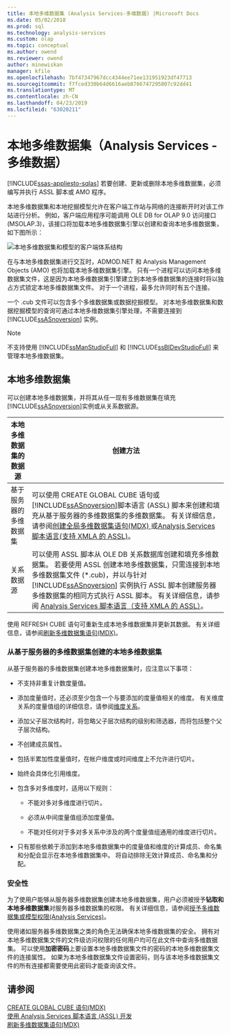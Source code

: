 ```yaml
---
title: 本地多维数据集 (Analysis Services-多维数据) |Microsoft Docs
ms.date: 05/02/2018
ms.prod: sql
ms.technology: analysis-services
ms.custom: olap
ms.topic: conceptual
ms.author: owend
ms.reviewer: owend
author: minewiskan
manager: kfile
ms.openlocfilehash: 7bf47347967dcc4344ee71ee131951923df47713
ms.sourcegitcommit: f7fced330b64d6616aeb8766747295807c92dd41
ms.translationtype: MT
ms.contentlocale: zh-CN
ms.lasthandoff: 04/23/2019
ms.locfileid: "63020211"
---
```

# <a name="local-cubes-analysis-services---multidimensional-data"></a>本地多维数据集（Analysis Services - 多维数据）
[!INCLUDE[ssas-appliesto-sqlas](../../../includes/ssas-appliesto-sqlas.md)]
  若要创建、更新或删除本地多维数据集，必须编写并执行 ASSL 脚本或 AMO 程序。  
  
 本地多维数据集和本地挖掘模型允许在客户端工作站与网络的连接断开时对该工作站进行分析。 例如，客户端应用程序可能调用 OLE DB for OLAP 9.0 访问接口 (MSOLAP.3)，该接口将加载本地多维数据集引擎以创建和查询本地多维数据集，如下图所示：  
  
 ![本地多维数据集和模型的客户端体系结构](../../../analysis-services/multidimensional-models/olap-physical/media/as-localcubearch9.gif "本地多维数据集和模型的客户端体系结构")  
  
 在与本地多维数据集进行交互时，ADMOD.NET 和 Analysis Management Objects (AMO) 也将加载本地多维数据集引擎。 只有一个进程可以访问本地多维数据集文件，这是因为本地多维数据集引擎建立到本地多维数据集的连接时将以独占方式锁定本地多维数据集文件。 对于一个进程，最多允许同时有五个连接。  
  
 一个 .cub 文件可以包含多个多维数据集或数据挖掘模型。 对本地多维数据集和数据挖掘模型的查询可通过本地多维数据集引擎处理，不需要连接到 [!INCLUDE[ssASnoversion](../../../includes/ssasnoversion-md.md)] 实例。  
  
> [!NOTE]  
>  不支持使用 [!INCLUDE[ssManStudioFull](../../../includes/ssmanstudiofull-md.md)] 和 [!INCLUDE[ssBIDevStudioFull](../../../includes/ssbidevstudiofull-md.md)] 来管理本地多维数据集。  
  
## <a name="local-cubes"></a>本地多维数据集  
 可以创建本地多维数据集，并将其从任一现有多维数据集在填充[!INCLUDE[ssASnoversion](../../../includes/ssasnoversion-md.md)]实例或从关系数据源。  
  
|本地多维数据集的数据源|创建方法|  
|------------------------------------|---------------------|  
|基于服务器的多维数据集|可以使用 CREATE GLOBAL CUBE 语句或[!INCLUDE[ssASnoversion](../../../includes/ssasnoversion-md.md)]脚本语言 (ASSL) 脚本来创建和填充从基于服务器的多维数据集的多维数据集。 有关详细信息，请参阅[创建全局多维数据集语句&#40;MDX&#41; ](../../../mdx/mdx-data-definition-create-global-cube.md)或[Analysis Services 脚本语言&#40;支持 XMLA 的 ASSL&#41;](https://docs.microsoft.com/bi-reference/assl/analysis-services-scripting-language-assl-for-xmla)。|  
|关系数据源|可以使用 ASSL 脚本从 OLE DB 关系数据库创建和填充多维数据集。 若要使用 ASSL 创建本地多维数据集，只需连接到本地多维数据集文件 (*.cub)，并以与针对 [!INCLUDE[ssASnoversion](../../../includes/ssasnoversion-md.md)] 实例执行 ASSL 脚本创建服务器多维数据集的相同方式执行 ASSL 脚本。 有关详细信息，请参阅 [Analysis Services 脚本语言（支持 XMLA 的 ASSL）](https://docs.microsoft.com/bi-reference/assl/analysis-services-scripting-language-assl-for-xmla)。|  
  
 使用 REFRESH CUBE 语句可重新生成本地多维数据集并更新其数据。 有关详细信息，请参阅[刷新多维数据集语句&#40;MDX&#41;](../../../mdx/mdx-data-definition-refresh-cube.md)。  
  
### <a name="local-cubes-created-from-server-based-cubes"></a>从基于服务器的多维数据集创建的本地多维数据集  
 从基于服务器的多维数据集创建本地多维数据集时，应注意以下事项：  
  
-   不支持非重复计数度量值。  
  
-   添加度量值时，还必须至少包含一个与要添加的度量值相关的维度。 有关维度关系的度量值组的详细信息，请参阅[维度关系](../../../analysis-services/multidimensional-models-olap-logical-cube-objects/dimension-relationships.md)。  
  
-   添加父子层次结构时，将忽略父子层次结构的级别和筛选器，而将包括整个父子层次结构。  
  
-   不创建成员属性。  
  
-   包括半累加性度量值时，在帐户维度或时间维度上不允许进行切片。  
  
-   始终会具体化引用维度。  
  
-   包含多对多维度时，适用以下规则：  
  
    -   不能对多对多维度进行切片。  
  
    -   必须从中间度量值组添加度量值。  
  
    -   不能对任何对于多对多关系中涉及的两个度量值组通用的维度进行切片。  
  
-   只有那些依赖于添加到本地多维数据集中的度量值和维度的计算成员、命名集和分配会显示在本地多维数据集中。 将自动排除无效计算成员、命名集和分配。  
  
### <a name="security"></a>安全性  
 为了使用户能够从服务器多维数据集创建本地多维数据集，用户必须被授予**钻取和本地多维数据集**对服务器多维数据集的权限。 有关详细信息，请参阅[授予多维数据集或模型权限&#40;Analysis Services&#41;](../../../analysis-services/multidimensional-models/grant-cube-or-model-permissions-analysis-services.md)。  
  
 使用诸如服务器多维数据集之类的角色无法确保本地多维数据集的安全。 拥有对本地多维数据集文件的文件级访问权限的任何用户均可在此文件中查询多维数据集。 可以使用**加密密码**上要设置本地多维数据集文件的密码的本地多维数据集文件的连接属性。 如果为本地多维数据集文件设置密码，则与该本地多维数据集文件的所有连接都需要使用此密码才能查询该文件。  
  
## <a name="see-also"></a>请参阅  
 [CREATE GLOBAL CUBE 语句&#40;MDX&#41;](../../../mdx/mdx-data-definition-create-global-cube.md)   
 [使用 Analysis Services 脚本语言 (ASSL) 开发](../../../analysis-services/multidimensional-models/scripting-language-assl/developing-with-analysis-services-scripting-language-assl.md)   
 [刷新多维数据集语句&#40;MDX&#41;](../../../mdx/mdx-data-definition-refresh-cube.md)  
  
  
